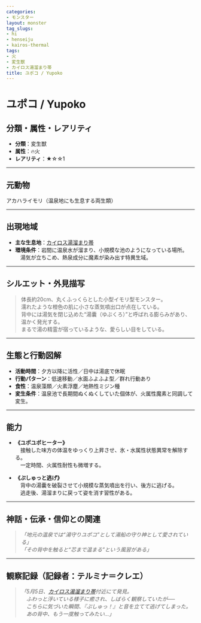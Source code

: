 ```yaml
---
categories:
- モンスター
layout: monster
tag_slugs:
- hi
- henseiju
- kairos-thermal
tags:
- 火
- 変生獣
- カイロス湯溜まり帯
title: ユポコ / Yupoko
---
```


# ユポコ / Yupoko

## 分類・属性・レアリティ

* **分類**：変生獣  
* **属性**：🔥火  
* **レアリティ**：★☆☆1

---

## 元動物

アカハライモリ（温泉地にも生息する両生類）

---

## 出現地域

* **主な生息地**：[カイロス湯溜まり帯](../place/kairos_thermal.md)  
* **環境条件**：岩間に温泉水が溜まり、小規模な池のようになっている場所。  
　湯気が立ちこめ、熱泉成分に魔素が染み出す特異生域。

---

## シルエット・外見描写

> 体長約20cm、丸くふっくらとした小型イモリ型モンスター。  
> 濡れたような橙色の肌に小さな蒸気噴出口が点在している。  
> 背中には湯気を閉じ込めた“湯囊（ゆぶくろ）”と呼ばれる膨らみがあり、温かく発光する。  
> まるで湯の精霊が宿っているような、愛らしい目をしている。

---

## 生態と行動図解

* **活動時間**：夕方以降に活性／日中は湯底で休眠  
* **行動パターン**：低速移動／水面ふよふよ型／群れ行動あり  
* **食性**：温泉藻類／火素浮塵／地熱性ミジン種  
* **変生条件**：温泉池で長期間ぬくぬくしていた個体が、火属性魔素と同調して変生。

---

## 能力

* **《ユポユポヒーター》**  
　接触した味方の体温をゆっくり上昇させ、氷・水属性状態異常を解除する。  
　一定時間、火属性耐性も微増する。

* **《ぷしゅっと逃げ》**  
　背中の湯囊を破裂させて小規模な蒸気噴出を行い、後方に逃げる。  
　逃走後、湯溜まりに戻って姿を消す習性がある。

---

## 神話・伝承・信仰との関連

> *「地元の温泉では“湯守りユポコ”として湯船の守り神として愛されている」*  
> *「その背中を触ると“芯まで温まる”という風習がある」*

---

## 観察記録（記録者：テルミナ＝クレエ）

> *「5月5日、[カイロス湯溜まり帯](../place/kairos_thermal.md)付近にて発見。  
　ふわっと浮いている様子に癒され、しばらく観察していたが──  
　こちらに気づいた瞬間、『ぷしゅっ！』と音を立てて逃げてしまった。  
　あの背中、もう一度触ってみたい…」*